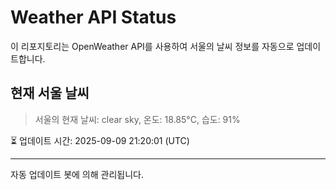 
# Weather API Status

이 리포지토리는 OpenWeather API를 사용하여 서울의 날씨 정보를 자동으로 업데이트합니다.

## 현재 서울 날씨
> 서울의 현재 날씨: clear sky, 온도: 18.85°C, 습도: 91%

⏳ 업데이트 시간: 2025-09-09 21:20:01 (UTC)

---
자동 업데이트 봇에 의해 관리됩니다.
